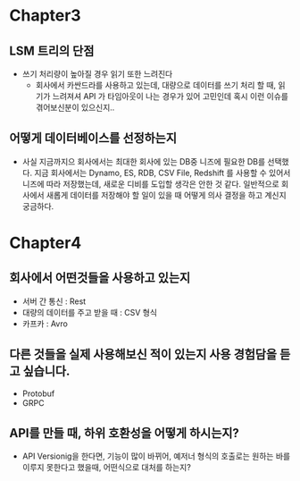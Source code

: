 # Chapter3

## LSM 트리의 단점

- 쓰기 처리량이 높아질 경우 읽기 또한 느려진다
    - 회사에서 카싼드라를 사용하고 있는데, 대량으로 데이터를 쓰기 처리 할 때, 읽기가 느려져셔 API 가 타임아웃이 나는 경우가 있어 고민인데 혹시 이런 이슈를 겪어보신분이 있으신지..

## 어떻게 데이터베이스를 선정하는지

- 사실 지금까지으 회사에서는 최대한 회사에 있는 DB중 니즈에 필요한 DB를 선택했다. 지금 회사에서는 Dynamo, ES, RDB, CSV File, Redshift 를 사용할 수 있어서 니즈에 따라 저장했는데,
  새로운 디비를 도입할 생각은 안한 것 같다. 일반적으로 회사에서 새롭게 데이터를 저장해야 할 일이 있을 때 어떻게 의사 결정을 하고 계신지 궁금하다.

# Chapter4

## 회사에서 어떤것들을 사용하고 있는지

- 서버 간 통신 : Rest
- 대량의 데이터를 주고 받을 때 :  CSV 형식
- 카프카 :  Avro

## 다른 것들을 실제 사용해보신 적이 있는지 사용 경험담을 듣고 싶습니다.

- Protobuf
- GRPC

## API를 만들 때, 하위 호환성을 어떻게 하시는지?

- API Versionig을 한다면, 기능이 많이 바뀌어, 예저너 형식의 호출로는 원하는 바를 이루지 못한다고 했을때, 어떤식으로 대처를 하는지?
